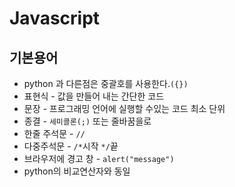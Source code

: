# Javascript
## 기본용어
- python 과 다른점은 중괄호를 사용한다.`({})`
- 표현식 - 값을 만들어 내는 간단한 코드
- 문장 - 프로그래밍 언어에 실행할 수있는 코드 최소 단위
- 종결 - `세미콜론(;)` 또는 줄바꿈을로 
- 한줄 주석문 - `//` 
- 다중주석문 - `/*`시작 `*/`끝
- 브라우저에 경고 창 - `alert("message")`
- python의 비교연산자와 동일